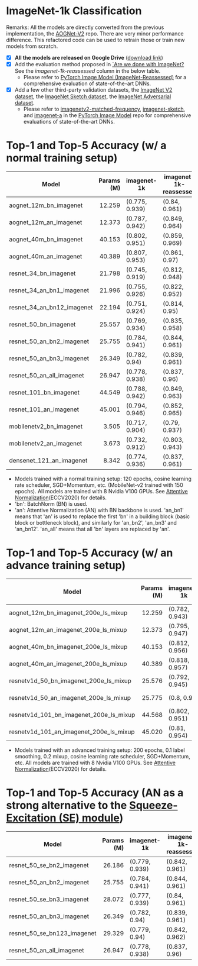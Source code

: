 # ImageNet-1k Classification

Remarks: All the models are directly converted from the previous implementation, the [AOGNet-V2](https://github.com/iVMCL/AOGNet-v2) repo. There are very minor performance difference. This refactored code can be used to retrain those or train new models from scratch.


- [x] **All the models are released on Google Drive** ([download link](https://drive.google.com/drive/folders/1puKc5g03bnt1qtzaHLCxu5-8tWmlo_WP?usp=sharing))
- [x] Add the evaluation method proposed in [`Are we done with ImageNet?](https://arxiv.org/abs/2006.07159) See the *imagenet-1k-reassessed* column in the below table.
    - Please refer to [PyTorch Image Model (ImageNet-Reassessed)](https://github.com/rwightman/pytorch-image-models/blob/master/results/results-imagenet-real.csv) for a comprehensive evaluation of state-of-the-art DNNs.
- [x] Add a few other third-party validation datasets, the [ImageNet V2 dataset](https://github.com/modestyachts/ImageNetV2), the [ImageNet Sketch dataset](https://github.com/HaohanWang/ImageNet-Sketch), the [ImageNet Adversarial dataset](https://github.com/hendrycks/natural-adv-examples).
    - Please refer to [imagenetv2-matched-frequency](https://github.com/rwightman/pytorch-image-models/blob/master/results/results-imagenetv2-matched-frequency.csv), [imagenet-sketch](https://github.com/rwightman/pytorch-image-models/blob/master/results/results-sketch.csv), and [imagenet-a](https://github.com/rwightman/pytorch-image-models/blob/master/results/results-imagenet-a.csv) in the [PyTorch Image Model](https://github.com/rwightman/pytorch-image-models) repo for comprehensive evaluations of state-of-the-art DNNs.



# Top-1 and Top-5 Accuracy (w/ a normal training setup)
|                  Model                  | Params (M) |  imagenet-1k   | imagenet-1k-reassessed | imagenetv2-matched-frequency | imagenetv2-threshold0.7 | imagenetv2-topimages | imagenet-sketch |   imagenet-a   |   imagenet-o   |
|-----------------------------------------|-----------:|----------------|------------------------|------------------------------|-------------------------|----------------------|-----------------|----------------|----------------|
| aognet_12m_bn_imagenet                  |     12.259 | (0.775, 0.939) | (0.84, 0.961)          | (0.648, 0.861)               | (0.738, 0.929)          | (0.79, 0.953)        | (0.257, 0.447)  | (0.054, 0.318) | (0.017, 0.054) |
| aognet_12m_an_imagenet                  |     12.373 | (0.787, 0.942) | (0.849, 0.964)         | (0.666, 0.873)               | (0.757, 0.936)          | (0.802, 0.959)       | (0.269, 0.454)  | (0.095, 0.385) | (0.019, 0.054) |
| aognet_40m_bn_imagenet                  |     40.153 | (0.802, 0.951) | (0.859, 0.969)         | (0.682, 0.882)               | (0.769, 0.942)          | (0.812, 0.964)       | (0.277, 0.459)  | (0.118, 0.42)  | (0.016, 0.057) |
| aognet_40m_an_imagenet                  |     40.389 | (0.807, 0.953) | (0.861, 0.97)          | (0.692, 0.886)               | (0.779, 0.944)          | (0.823, 0.963)       | (0.287, 0.474)  | (0.157, 0.462) | (0.017, 0.055) |
| resnet_34_bn_imagenet                   |     21.798 | (0.745, 0.919) | (0.812, 0.948)         | (0.62, 0.837)                | (0.708, 0.91)           | (0.765, 0.943)       | (0.233, 0.407)  | (0.022, 0.215) | (0.018, 0.052) |
| resnet_34_an_bn1_imagenet               |     21.996 | (0.755, 0.926) | (0.822, 0.952)         | (0.64, 0.851)                | (0.724, 0.917)          | (0.781, 0.947)       | (0.24, 0.415)   | (0.038, 0.259) | (0.018, 0.058) |
| resnet_34_an_bn12_imagenet              |     22.194 | (0.751, 0.924) | (0.814, 0.95)          | (0.629, 0.845)               | (0.713, 0.912)          | (0.771, 0.944)       | (0.227, 0.398)  | (0.044, 0.271) | (0.016, 0.052) |
| resnet_50_bn_imagenet                   |     25.557 | (0.769, 0.934) | (0.835, 0.958)         | (0.65, 0.857)                | (0.742, 0.928)          | (0.79, 0.952)        | (0.247, 0.422)  | (0.033, 0.267) | (0.02, 0.06)   |
| resnet_50_an_bn2_imagenet               |     25.755 | (0.784, 0.941) | (0.844, 0.961)         | (0.666, 0.865)               | (0.748, 0.929)          | (0.798, 0.955)       | (0.247, 0.422)  | (0.082, 0.349) | (0.017, 0.053) |
| resnet_50_an_bn3_imagenet               |     26.349 | (0.782, 0.94)  | (0.839, 0.961)         | (0.659, 0.863)               | (0.746, 0.93)           | (0.796, 0.955)       | (0.246, 0.416)  | (0.086, 0.36)  | (0.014, 0.049) |
| resnet_50_an_all_imagenet               |     26.947 | (0.778, 0.938) | (0.837, 0.96)          | (0.657, 0.859)               | (0.743, 0.925)          | (0.794, 0.952)       | (0.236, 0.407)  | (0.084, 0.356) | (0.016, 0.048) |
| resnet_101_bn_imagenet                  |     44.549 | (0.788, 0.942) | (0.849, 0.963)         | (0.667, 0.866)               | (0.757, 0.935)          | (0.805, 0.958)       | (0.276, 0.456)  | (0.064, 0.323) | (0.021, 0.059) |
| resnet_101_an_imagenet                  |     45.001 | (0.794, 0.946) | (0.852, 0.965)         | (0.675, 0.877)               | (0.759, 0.936)          | (0.806, 0.959)       | (0.277, 0.456)  | (0.118, 0.404) | (0.017, 0.051) |
| mobilenetv2_bn_imagenet                 |      3.505 | (0.717, 0.904) | (0.79, 0.937)          | (0.585, 0.81)                | (0.678, 0.889)          | (0.738, 0.925)       | (0.185, 0.343)  | (0.016, 0.186) | (0.016, 0.049) |
| mobilenetv2_an_imagenet                 |      3.673 | (0.732, 0.912) | (0.803, 0.943)         | (0.605, 0.823)               | (0.695, 0.899)          | (0.756, 0.933)       | (0.204, 0.372)  | (0.028, 0.225) | (0.018, 0.05)  |
| densenet_121_an_imagenet                |      8.342 | (0.774, 0.936) | (0.837, 0.961)         | (0.651, 0.86)                | (0.742, 0.926)          | (0.792, 0.954)       | (0.249, 0.427)  | (0.085, 0.37)  | (0.014, 0.053) |

- Models trained with a normal training setup: 120 epochs, cosine learning rate scheduler, SGD+Momentum, etc. (MobileNet-v2 trained with 150 epochs). All models are trained with 8 Nvidia V100 GPUs.  See [Attentive Normalization](https://www.ecva.net/papers/eccv_2020/papers_ECCV/papers/123620069.pdf)(ECCV2020) for details.
- 'bn': BatchNorm (BN) is used.
- 'an': Attentive Normalization (AN) with BN backbone is used. 'an_bn1' means that 'an' is used to replace the first 'bn' in a building block (basic block or bottleneck block), and similarly for 'an_bn2', 'an_bn3' and 'an_bn12'. 'an_all' means that all 'bn' layers are replaced by 'an'.


# Top-1 and Top-5 Accuracy (w/ an advance training setup)
|                  Model                  | Params (M) |  imagenet-1k   | imagenet-1k-reassessed | imagenetv2-matched-frequency | imagenetv2-threshold0.7 | imagenetv2-topimages | imagenet-sketch |   imagenet-a   |   imagenet-o   |
|-----------------------------------------|-----------:|----------------|------------------------|------------------------------|-------------------------|----------------------|-----------------|----------------|----------------|
| aognet_12m_bn_imagenet_200e_ls_mixup    |     12.259 | (0.782, 0.943) | (0.85, 0.967)          | (0.666, 0.869)               | (0.752, 0.935)          | (0.8, 0.958)         | (0.286, 0.471)  | (0.086, 0.367) | (0.017, 0.053) |
| aognet_12m_an_imagenet_200e_ls_mixup    |     12.373 | (0.795, 0.947) | (0.857, 0.969)         | (0.681, 0.88)                | (0.767, 0.943)          | (0.815, 0.963)       | (0.285, 0.471)  | (0.133, 0.426) | (0.019, 0.055) |
| aognet_40m_bn_imagenet_200e_ls_mixup    |     40.153 | (0.812, 0.956) | (0.868, 0.972)         | (0.699, 0.891)               | (0.781, 0.948)          | (0.825, 0.967)       | (0.306, 0.489)  | (0.184, 0.496) | (0.017, 0.052) |
| aognet_40m_an_imagenet_200e_ls_mixup    |     40.389 | (0.818, 0.957) | (0.872, 0.973)         | (0.71, 0.898)                | (0.792, 0.951)          | (0.83, 0.968)        | (0.306, 0.49)   | (0.233, 0.549) | (0.017, 0.052) |
| resnetv1d_50_bn_imagenet_200e_ls_mixup  |     25.576 | (0.792, 0.945) | (0.851, 0.965)         | (0.669, 0.868)               | (0.758, 0.935)          | (0.805, 0.959)       | (0.271, 0.45)   | (0.088, 0.359) | (0.019, 0.055) |
| resnetv1d_50_an_imagenet_200e_ls_mixup  |     25.775 | (0.8, 0.95)    | (0.857, 0.969)         | (0.686, 0.882)               | (0.768, 0.937)          | (0.817, 0.961)       | (0.265, 0.441)  | (0.146, 0.432) | (0.016, 0.049) |
| resnetv1d_101_bn_imagenet_200e_ls_mixup |     44.568 | (0.802, 0.951) | (0.86, 0.969)          | (0.685, 0.882)               | (0.772, 0.945)          | (0.817, 0.967)       | (0.295, 0.477)  | (0.141, 0.43)  | (0.018, 0.051) |
| resnetv1d_101_an_imagenet_200e_ls_mixup |     45.020 | (0.81, 0.954)  | (0.863, 0.971)         | (0.696, 0.887)               | (0.778, 0.945)          | (0.82, 0.965)        | (0.3, 0.483)    | (0.199, 0.488) | (0.017, 0.049) |

- Models trained with an advanced training setup: 200 epochs, 0.1 label smoothing, 0.2 mixup, cosine learning rate scheduler, SGD+Momentum, etc. All models are trained with 8 Nvidia V100 GPUs.  See [Attentive Normalization](https://www.ecva.net/papers/eccv_2020/papers_ECCV/papers/123620069.pdf)(ECCV2020) for details.


# Top-1 and Top-5 Accuracy (AN as a strong alternative to the [Squeeze-Excitation (SE) module](https://arxiv.org/pdf/1709.01507.pdf))
|                  Model                  | Params (M) |  imagenet-1k   | imagenet-1k-reassessed | imagenetv2-matched-frequency | imagenetv2-threshold0.7 | imagenetv2-topimages | imagenet-sketch |   imagenet-a   |   imagenet-o   |
|-----------------------------------------|-----------:|----------------|------------------------|------------------------------|-------------------------|----------------------|-----------------|----------------|----------------|
| resnet_50_se_bn2_imagenet               |     26.186 | (0.779, 0.939) | (0.842, 0.961)         | (0.658, 0.867)               | (0.748, 0.933)          | (0.796, 0.957)       | (0.236, 0.409)  | (0.062, 0.326) | (0.018, 0.054) |
| resnet_50_an_bn2_imagenet               |     25.755 | (0.784, 0.941) | (0.844, 0.961)         | (0.666, 0.865)               | (0.748, 0.929)          | (0.798, 0.955)       | (0.247, 0.422)  | (0.082, 0.349) | (0.017, 0.053) |
| resnet_50_se_bn3_imagenet               |     28.072 | (0.777, 0.939) | (0.84, 0.961)          | (0.654, 0.863)               | (0.74, 0.928)           | (0.794, 0.954)       | (0.239, 0.411)  | (0.06, 0.318)  | (0.017, 0.057) |
| resnet_50_an_bn3_imagenet               |     26.349 | (0.782, 0.94)  | (0.839, 0.961)         | (0.659, 0.863)               | (0.746, 0.93)           | (0.796, 0.955)       | (0.246, 0.416)  | (0.086, 0.36)  | (0.014, 0.049) |
| resnet_50_se_bn123_imagenet             |     29.329 | (0.779, 0.94)  | (0.842, 0.962)         | (0.658, 0.863)               | (0.745, 0.926)          | (0.796, 0.952)       | (0.235, 0.405)  | (0.061, 0.328) | (0.018, 0.056) |
| resnet_50_an_all_imagenet               |     26.947 | (0.778, 0.938) | (0.837, 0.96)          | (0.657, 0.859)               | (0.743, 0.925)          | (0.794, 0.952)       | (0.236, 0.407)  | (0.084, 0.356) | (0.016, 0.048) |
